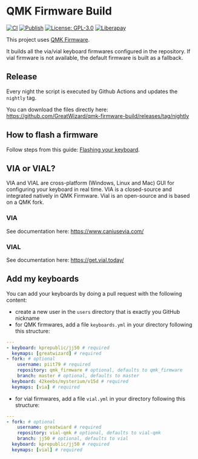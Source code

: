 # QMK Firmware Build

[![CI](https://github.com/GreatWizard/qmk-firmware-build/actions/workflows/ci.yml/badge.svg)](https://github.com/GreatWizard/qmk-firmware-build/actions/workflows/ci.yml)
[![Publish](https://github.com/GreatWizard/qmk-firmware-build/actions/workflows/publish.yml/badge.svg)](https://github.com/GreatWizard/qmk-firmware-build/actions/workflows/publish.yml)
[![License: GPL-3.0](https://img.shields.io/github/license/GreatWizard/qmk-firmware-build)](https://github.com/GreatWizard/qmk-firmware-build/blob/master/LICENSE.md)
[![Liberapay](https://img.shields.io/liberapay/patrons/GreatWizard.svg?logo=liberapay)](https://liberapay.com/GreatWizard/)

This project uses [QMK Firmware](https://qmk.fm).

It builds all the via/vial keyboard firmwares configured in the repository.
If vial firmware is not available, the default firmware is built as a fallback.

## Release

Every night the script is executed by Github Actions and updates the `nightly` tag.

You can download the files directly here:
https://github.com/GreatWizard/qmk-firmware-build/releases/tag/nightly

## How to flash a firmware

Follow steps from this guide: [Flashing your keyboard](https://docs.qmk.fm/#/newbs_flashing).

## VIA or VIAL?

VIA and VIAL are cross-platform (Windows, Linux and Mac) GUI for configuring your keyboard in real time.
VIA is a closed-source and integrated natively in QMK Firmware.
Vial is an open-source and is based on a QMK fork.

### VIA

See documentation here: https://www.caniusevia.com/

### VIAL

See documentation here: https://get.vial.today/

## Add my keyboards

You can add your keyboards by doing a pull request with the following content:

- create a new user in the `users` directory that is exactly you GitHub nickname
- for QMK firmwares, add a file `keyboards.yml` in your directory following this structure:

```yaml
---
- keyboard: kprepublic/jj50 # required
  keymaps: [greatwizard] # required
- fork: # optional
    username: piit79 # required
    repository: qmk_firmware # optional, defaults to qmk_firmware
    branch: master # optional, defaults to master
  keyboard: 42keebs/mysterium/v15d # required
  keymaps: [via] # required
```

- for vial firmwares, add a file `vial.yml` in your directory following this structure:

```yaml
---
- fork: # optional
    username: greatwiard # required
    repository: vial-qmk # optional, defaults to vial-qmk
    branch: jj50 # optional, defaults to vial
  keyboard: kprepublic/jj50 # required
  keymaps: [vial] # required
```
